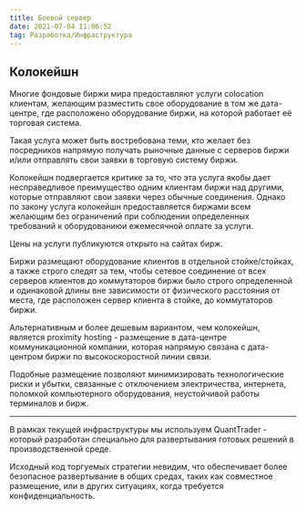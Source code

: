 ```yaml
---
title: Боевой сервер
date: 2021-07-04 11:06:52
tag: Разработка/Инфраструктура
---
```


## Колокейшн

Многие фондовые биржи мира предоставляют услуги colocation клиентам,
желающим разместить свое оборудование в том же дата-центре,
где расположено оборудование биржи, на которой работает её торговая система.

Такая услуга может быть востребована теми, кто желает без посредников напрямую
получать рыночные данные с серверов биржи и/или отправлять свои заявки
в торговую систему биржи. 

Колокейшн подвергается критике за то, что эта услуга якобы дает несправедливое
преимущество одним клиентам биржи над другими, которые отправляют свои заявки
через обычные соединения. Однако по закону услуга колокейшн предоставляется
биржами всем желающим без ограничений при соблюдении определенных требований
к оборудованиюи ежемесячной оплате за услуги. 

Цены на услуги публикуются открыто на сайтах бирж.

Биржи размещают оборудование клиентов в отдельной стойке/стойках, а также строго
следят за тем, чтобы сетевое соединение от всех серверов клиентов до коммутаторов
биржи было строго определенной и одинаковой длины вне зависимости от физического
расстояния от места, где расположен сервер клиента в стойке, до коммутаторов биржи.

Альтернативным и более дешевым вариантом, чем колокейшн, является
proximity hosting - размещение в дата-центре коммуникационной компании, которая напрямую связана
с дата-центром биржи по высокоскоростной линии связи. 

Подобные размещение позволяют минимизировать технологические риски и убытки,
связанные с отключением электричества, интернета, поломкой компьютерного оборудования,
неустойчивой работы терминалов и бирж.


--------------------
В рамках текущей инфраструктуры мы используем QuantTrader - который разработан специально
для развертывания готовых решений в производственной среде.

Исходный код торгуемых стратегии невидим, что обеспечивает более безопасное развертывание
в общих средах, таких как совместное размещение, или в других ситуациях,
когда требуется конфиденциальность.

